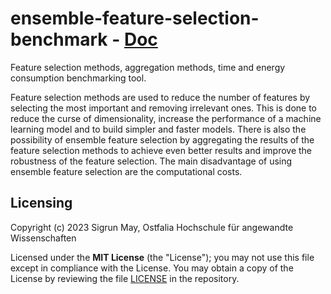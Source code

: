 # ensemble-feature-selection-benchmark - [Doc](https://sigrun-may.github.io/ensemble-feature-selection-benchmark)
Feature selection methods, aggregation methods, time and energy consumption benchmarking tool.

Feature selection methods are used to reduce the number of features by selecting the most important and removing 
irrelevant ones. This is done to reduce the curse of dimensionality, increase the performance of a machine learning model 
and to build simpler and faster models. There is also the possibility of ensemble feature selection by aggregating the 
results of the feature selection methods to achieve even better results and improve the robustness of the feature 
selection. The main disadvantage of using ensemble feature selection are the computational costs. 

## Licensing

Copyright (c) 2023 Sigrun May, Ostfalia Hochschule für angewandte Wissenschaften

Licensed under the **MIT License** (the "License"); you may not use this file except in compliance with the License.
You may obtain a copy of the License by reviewing the file
[LICENSE](https://github.com/sigrun-may/ensemble-feature-selection-benchmark/blob/main/LICENSE) in the repository.
